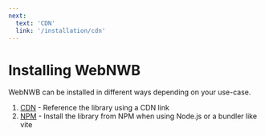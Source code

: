```yaml
---
next:
  text: 'CDN'
  link: '/installation/cdn'
---
```


# Installing WebNWB
WebNWB can be installed in different ways depending on your use-case. 
1. [CDN](./cdn) - Reference the library using a CDN link
2. [NPM](./npm) - Install the library from NPM when using Node.js or a bundler like vite

<!-- <script setup>
    import { data } from './installation.data.js'

    data.forEach(v => {
        document.innerHTML += v.text
    })
    console.log(data)
</script> -->